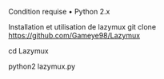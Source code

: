Condition requise
• Python 2.x

Installation et utilisation de lazymux git clone https://github.com/Gameye98/Lazymux

cd Lazymux

python2 lazymux.py
